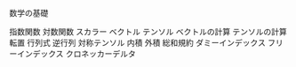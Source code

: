 数学の基礎

指数関数
対数関数
スカラー
ベクトル
テンソル
ベクトルの計算
テンソルの計算
転置
行列式
逆行列
対称テンソル
内積
外積
総和規約
ダミーインデックス
フリーインデックス
クロネッカーデルタ
